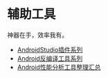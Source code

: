 # 辅助工具

神器在手，效率我有。




- [AndroidStudio插件系列](AndroidStudio插件系列.md)
- [Android反编译工具系列](Android反编译工具系列.md)
- [Android性能分析工具整理汇总](Android性能分析工具整理汇总.md)



